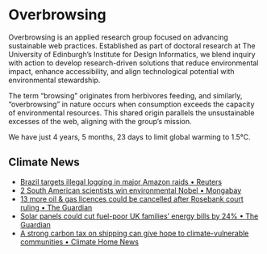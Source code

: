 # Overbrowsing

Overbrowsing is an applied research group focused on advancing sustainable web practices. Established as part of doctoral research at The University of Edinburgh’s Institute for Design Informatics, we blend inquiry with action to develop research-driven solutions that reduce environmental impact, enhance accessibility, and align technological potential with environmental stewardship.

The term “browsing” originates from herbivores feeding, and similarly, “overbrowsing” in nature occurs when consumption exceeds the capacity of environmental resources. This shared origin parallels the unsustainable excesses of the web, aligning with the group’s mission.

<!-- clock-time -->
We have just 4 years, 5 months, 23 days to limit global warming to 1.5°C.
<!-- /clock-time -->

## Climate News
<!-- clock-news -->
- [Brazil targets illegal logging in major Amazon raids • Reuters](https://www.reuters.com/world/americas/brazil-targets-illegal-logging-major-amazon-raids-2025-02-17/ )
- [2 South American scientists win environmental Nobel • Mongabay](https://news.mongabay.com/short-article/2025/02/two-south-american-scientists-win-environmental-nobel/ )
- [13 more oil & gas licences could be cancelled after Rosebank court ruling • The Guardian](https://www.theguardian.com/business/2025/feb/13/thirteen-more-oil-and-gas-licences-could-be-cancelled-after-rosebank-court-ruling )
- [Solar panels could cut fuel-poor UK families’ energy bills by 24% • The Guardian](https://www.theguardian.com/environment/2025/feb/13/solar-panels-could-cut-energy-bills-by-quarter-fuel-poor-uk-families-study )
- [A strong carbon tax on shipping can give hope to climate-vulnerable communities • Climate Home News](https://www.climatechangenews.com/2025/02/13/a-strong-carbon-tax-on-shipping-can-give-hope-to-climate-vulnerable-communities/ )
<!-- /clock-news -->
